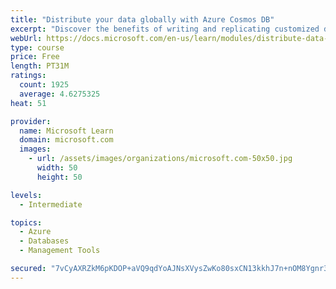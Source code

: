 ```yaml
---
title: "Distribute your data globally with Azure Cosmos DB"
excerpt: "Discover the benefits of writing and replicating customized data to regions around the world with Azure Cosmos DB global distribution."
webUrl: https://docs.microsoft.com/en-us/learn/modules/distribute-data-globally-with-cosmos-db/
type: course
price: Free
length: PT31M
ratings:
  count: 1925
  average: 4.6275325
heat: 51

provider:
  name: Microsoft Learn
  domain: microsoft.com
  images:
    - url: /assets/images/organizations/microsoft.com-50x50.jpg
      width: 50
      height: 50

levels:
  - Intermediate

topics:
  - Azure
  - Databases
  - Management Tools

secured: "7vCyAXRZkM6pKDOP+aVQ9qdYoAJNsXVysZwKo80sxCN13kkhJ7n+nOM8Ygnr3CjqWycpgD1tRNwm7RCSedJIv9+ZoaTdFSi8Yjjm/SA142F/pPk7rGQWLPZuYn3uh0J+HYD3+7IE1SfFg0L19lHpHSY6BDBWjR4ITm/a3r6aRDLsU6Ctp7+DV3JdjT2vTXTilItRkIYbzfBgm8+KXdzfCfeEBgCsDLAa9+wq6QyBt/nrU9AZJLIVrqF35/q9F7091qup/VwjgyZVSFj3lgbRhJmgGmg2/N6j0LW3rgRqcO8AxoarHNFn2f2acgBCvGjANmN1EcZxqR7VbG+amIA0kNscgeTwY7+fyzSogEXNp1pActNnCWz/6H8ZWHHlbVCMh14BElAcFIynKiXzwOQcl0TVFAi+8r0GbJ3usddXp8o=;wq3Rfq41UBIl7E9P8aaecw=="
---
```


